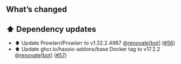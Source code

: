 ## What’s changed

## ⬆️ Dependency updates

- ⬆️ Update Prowlarr/Prowlarr to v1.32.2.4987 @[renovate[bot]](https://github.com/apps/renovate) ([#56](https://github.com/hassio-addons/addon-prowlarr/pull/56))
- ⬆️ Update ghcr.io/hassio-addons/base Docker tag to v17.2.2 @[renovate[bot]](https://github.com/apps/renovate) ([#57](https://github.com/hassio-addons/addon-prowlarr/pull/57))
